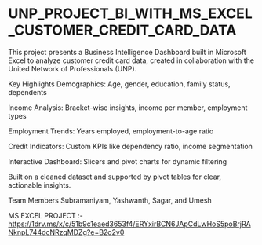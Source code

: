 # UNP_PROJECT_BI_WITH_MS_EXCEL_CUSTOMER_CREDIT_CARD_DATA
This project presents a Business Intelligence Dashboard built in Microsoft Excel to analyze customer credit card data, created in collaboration with the United Network of Professionals (UNP).

Key Highlights Demographics: Age, gender, education, family status, dependents

Income Analysis: Bracket-wise insights, income per member, employment types

Employment Trends: Years employed, employment-to-age ratio

Credit Indicators: Custom KPIs like dependency ratio, income segmentation

Interactive Dashboard: Slicers and pivot charts for dynamic filtering

Built on a cleaned dataset and supported by pivot tables for clear, actionable insights.

Team Members Subramaniyam, Yashwanth, Sagar, and Umesh

MS EXCEL PROJECT :- https://1drv.ms/x/c/51b9c1eaed3653f4/ERYxirBCN6JApCdLwHoS5poBrjRANknpL744dcNRzqMDZg?e=B2o2v0
